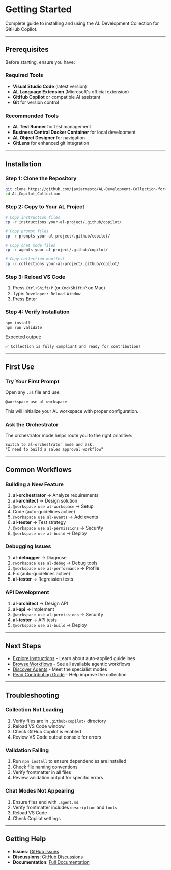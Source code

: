 # Getting Started

Complete guide to installing and using the AL Development Collection for GitHub Copilot.

---

## Prerequisites

Before starting, ensure you have:

### Required Tools
- **Visual Studio Code** (latest version)
- **AL Language Extension** (Microsoft's official extension)
- **GitHub Copilot** or compatible AI assistant
- **Git** for version control

### Recommended Tools
- **AL Test Runner** for test management
- **Business Central Docker Container** for local development
- **AL Object Designer** for navigation
- **GitLens** for enhanced git integration

---

## Installation

### Step 1: Clone the Repository

```bash
git clone https://github.com/javiarmesto/AL-Development-Collection-for-GitHub-Copilot.git
cd AL_Copilot_Collection
```

### Step 2: Copy to Your AL Project

```bash
# Copy instruction files
cp -r instructions your-al-project/.github/copilot/

# Copy prompt files
cp -r prompts your-al-project/.github/copilot/

# Copy chat mode files
cp -r agents your-al-project/.github/copilot/

# Copy collection manifest
cp -r collections your-al-project/.github/copilot/
```

### Step 3: Reload VS Code

1. Press `Ctrl+Shift+P` (or `Cmd+Shift+P` on Mac)
2. Type: `Developer: Reload Window`
3. Press Enter

### Step 4: Verify Installation

```bash
npm install
npm run validate
```

Expected output:
```
✅ Collection is fully compliant and ready for contribution!
```

---

## First Use

### Try Your First Prompt

Open any `.al` file and use:

```
@workspace use al-workspace
```

This will initialize your AL workspace with proper configuration.

### Ask the Orchestrator

The orchestrator mode helps route you to the right primitive:

```
Switch to al-orchestrator mode and ask: 
"I need to build a sales approval workflow"
```

---

## Common Workflows

### Building a New Feature

1. **al-orchestrator** → Analyze requirements
2. **al-architect** → Design solution
3. `@workspace use al-workspace` → Setup
4. Code (auto-guidelines active)
5. `@workspace use al-events` → Add events
6. **al-tester** → Test strategy
7. `@workspace use al-permissions` → Security
8. `@workspace use al-build` → Deploy

### Debugging Issues

1. **al-debugger** → Diagnose
2. `@workspace use al-debug` → Debug tools
3. `@workspace use al-performance` → Profile
4. Fix (auto-guidelines active)
5. **al-tester** → Regression tests

### API Development

1. **al-architect** → Design API
2. **al-api** → Implement
3. `@workspace use al-permissions` → Security
4. **al-tester** → API tests
5. `@workspace use al-build` → Deploy

---

## Next Steps

- [Explore Instructions](instructions/index.md) - Learn about auto-applied guidelines
- [Browse Workflows](prompts/index.md) - See all available agentic workflows
- [Discover Agents](agents/index.md) - Meet the specialist modes
- [Read Contributing Guide](CONTRIBUTING.md) - Help improve the collection

---

## Troubleshooting

### Collection Not Loading

1. Verify files are in `.github/copilot/` directory
2. Reload VS Code window
3. Check GitHub Copilot is enabled
4. Review VS Code output console for errors

### Validation Failing

1. Run `npm install` to ensure dependencies are installed
2. Check file naming conventions
3. Verify frontmatter in all files
4. Review validation output for specific errors

### Chat Modes Not Appearing

1. Ensure files end with `.agent.md`
2. Verify frontmatter includes `description` and `tools`
3. Reload VS Code
4. Check Copilot settings

---

## Getting Help

- **Issues**: [GitHub Issues](https://github.com/javiarmesto/AL-Development-Collection-for-GitHub-Copilot/issues)
- **Discussions**: [GitHub Discussions](https://github.com/javiarmesto/AL-Development-Collection-for-GitHub-Copilot/discussions)
- **Documentation**: [Full Documentation](al-development.md)
